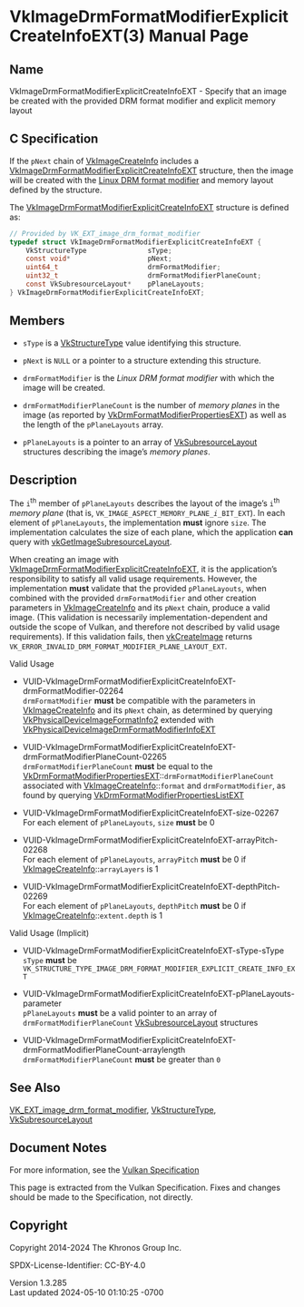 # VkImageDrmFormatModifierExplicitCreateInfoEXT(3) Manual Page

## Name

VkImageDrmFormatModifierExplicitCreateInfoEXT - Specify that an image be
created with the provided DRM format modifier and explicit memory layout



## <a href="#_c_specification" class="anchor"></a>C Specification

If the `pNext` chain of [VkImageCreateInfo](https://registry.khronos.org/vulkan/specs/1.3-extensions/man/html/VkImageCreateInfo.html)
includes a
[VkImageDrmFormatModifierExplicitCreateInfoEXT](https://registry.khronos.org/vulkan/specs/1.3-extensions/man/html/VkImageDrmFormatModifierExplicitCreateInfoEXT.html)
structure, then the image will be created with the <a
href="https://registry.khronos.org/vulkan/specs/1.3-extensions/html/vkspec.html#glossary-drm-format-modifier"
target="_blank" rel="noopener">Linux DRM format modifier</a> and memory
layout defined by the structure.

The
[VkImageDrmFormatModifierExplicitCreateInfoEXT](https://registry.khronos.org/vulkan/specs/1.3-extensions/man/html/VkImageDrmFormatModifierExplicitCreateInfoEXT.html)
structure is defined as:

``` c
// Provided by VK_EXT_image_drm_format_modifier
typedef struct VkImageDrmFormatModifierExplicitCreateInfoEXT {
    VkStructureType               sType;
    const void*                   pNext;
    uint64_t                      drmFormatModifier;
    uint32_t                      drmFormatModifierPlaneCount;
    const VkSubresourceLayout*    pPlaneLayouts;
} VkImageDrmFormatModifierExplicitCreateInfoEXT;
```

## <a href="#_members" class="anchor"></a>Members

- `sType` is a [VkStructureType](https://registry.khronos.org/vulkan/specs/1.3-extensions/man/html/VkStructureType.html) value identifying
  this structure.

- `pNext` is `NULL` or a pointer to a structure extending this
  structure.

- `drmFormatModifier` is the *Linux DRM format modifier* with which the
  image will be created.

- `drmFormatModifierPlaneCount` is the number of *memory planes* in the
  image (as reported by
  [VkDrmFormatModifierPropertiesEXT](https://registry.khronos.org/vulkan/specs/1.3-extensions/man/html/VkDrmFormatModifierPropertiesEXT.html))
  as well as the length of the `pPlaneLayouts` array.

- `pPlaneLayouts` is a pointer to an array of
  [VkSubresourceLayout](https://registry.khronos.org/vulkan/specs/1.3-extensions/man/html/VkSubresourceLayout.html) structures describing
  the image’s *memory planes*.

## <a href="#_description" class="anchor"></a>Description

The `i`<sup>th</sup> member of `pPlaneLayouts` describes the layout of
the image’s `i`<sup>th</sup> *memory plane* (that is,
`VK_IMAGE_ASPECT_MEMORY_PLANE`*`_i_`*`BIT_EXT`). In each element of
`pPlaneLayouts`, the implementation **must** ignore `size`. The
implementation calculates the size of each plane, which the application
**can** query with
[vkGetImageSubresourceLayout](https://registry.khronos.org/vulkan/specs/1.3-extensions/man/html/vkGetImageSubresourceLayout.html).

When creating an image with
[VkImageDrmFormatModifierExplicitCreateInfoEXT](https://registry.khronos.org/vulkan/specs/1.3-extensions/man/html/VkImageDrmFormatModifierExplicitCreateInfoEXT.html),
it is the application’s responsibility to satisfy all valid usage
requirements. However, the implementation **must** validate that the
provided `pPlaneLayouts`, when combined with the provided
`drmFormatModifier` and other creation parameters in
[VkImageCreateInfo](https://registry.khronos.org/vulkan/specs/1.3-extensions/man/html/VkImageCreateInfo.html) and its `pNext` chain,
produce a valid image. (This validation is necessarily
implementation-dependent and outside the scope of Vulkan, and therefore
not described by valid usage requirements). If this validation fails,
then [vkCreateImage](https://registry.khronos.org/vulkan/specs/1.3-extensions/man/html/vkCreateImage.html) returns
`VK_ERROR_INVALID_DRM_FORMAT_MODIFIER_PLANE_LAYOUT_EXT`.

Valid Usage

- <a
  href="#VUID-VkImageDrmFormatModifierExplicitCreateInfoEXT-drmFormatModifier-02264"
  id="VUID-VkImageDrmFormatModifierExplicitCreateInfoEXT-drmFormatModifier-02264"></a>
  VUID-VkImageDrmFormatModifierExplicitCreateInfoEXT-drmFormatModifier-02264  
  `drmFormatModifier` **must** be compatible with the parameters in
  [VkImageCreateInfo](https://registry.khronos.org/vulkan/specs/1.3-extensions/man/html/VkImageCreateInfo.html) and its `pNext` chain, as
  determined by querying
  [VkPhysicalDeviceImageFormatInfo2](https://registry.khronos.org/vulkan/specs/1.3-extensions/man/html/VkPhysicalDeviceImageFormatInfo2.html)
  extended with
  [VkPhysicalDeviceImageDrmFormatModifierInfoEXT](https://registry.khronos.org/vulkan/specs/1.3-extensions/man/html/VkPhysicalDeviceImageDrmFormatModifierInfoEXT.html)

- <a
  href="#VUID-VkImageDrmFormatModifierExplicitCreateInfoEXT-drmFormatModifierPlaneCount-02265"
  id="VUID-VkImageDrmFormatModifierExplicitCreateInfoEXT-drmFormatModifierPlaneCount-02265"></a>
  VUID-VkImageDrmFormatModifierExplicitCreateInfoEXT-drmFormatModifierPlaneCount-02265  
  `drmFormatModifierPlaneCount` **must** be equal to the
  [VkDrmFormatModifierPropertiesEXT](https://registry.khronos.org/vulkan/specs/1.3-extensions/man/html/VkDrmFormatModifierPropertiesEXT.html)::`drmFormatModifierPlaneCount`
  associated with [VkImageCreateInfo](https://registry.khronos.org/vulkan/specs/1.3-extensions/man/html/VkImageCreateInfo.html)::`format`
  and `drmFormatModifier`, as found by querying
  [VkDrmFormatModifierPropertiesListEXT](https://registry.khronos.org/vulkan/specs/1.3-extensions/man/html/VkDrmFormatModifierPropertiesListEXT.html)

- <a href="#VUID-VkImageDrmFormatModifierExplicitCreateInfoEXT-size-02267"
  id="VUID-VkImageDrmFormatModifierExplicitCreateInfoEXT-size-02267"></a>
  VUID-VkImageDrmFormatModifierExplicitCreateInfoEXT-size-02267  
  For each element of `pPlaneLayouts`, `size` **must** be 0

- <a
  href="#VUID-VkImageDrmFormatModifierExplicitCreateInfoEXT-arrayPitch-02268"
  id="VUID-VkImageDrmFormatModifierExplicitCreateInfoEXT-arrayPitch-02268"></a>
  VUID-VkImageDrmFormatModifierExplicitCreateInfoEXT-arrayPitch-02268  
  For each element of `pPlaneLayouts`, `arrayPitch` **must** be 0 if
  [VkImageCreateInfo](https://registry.khronos.org/vulkan/specs/1.3-extensions/man/html/VkImageCreateInfo.html)::`arrayLayers` is 1

- <a
  href="#VUID-VkImageDrmFormatModifierExplicitCreateInfoEXT-depthPitch-02269"
  id="VUID-VkImageDrmFormatModifierExplicitCreateInfoEXT-depthPitch-02269"></a>
  VUID-VkImageDrmFormatModifierExplicitCreateInfoEXT-depthPitch-02269  
  For each element of `pPlaneLayouts`, `depthPitch` **must** be 0 if
  [VkImageCreateInfo](https://registry.khronos.org/vulkan/specs/1.3-extensions/man/html/VkImageCreateInfo.html)::`extent.depth` is 1

Valid Usage (Implicit)

- <a
  href="#VUID-VkImageDrmFormatModifierExplicitCreateInfoEXT-sType-sType"
  id="VUID-VkImageDrmFormatModifierExplicitCreateInfoEXT-sType-sType"></a>
  VUID-VkImageDrmFormatModifierExplicitCreateInfoEXT-sType-sType  
  `sType` **must** be
  `VK_STRUCTURE_TYPE_IMAGE_DRM_FORMAT_MODIFIER_EXPLICIT_CREATE_INFO_EXT`

- <a
  href="#VUID-VkImageDrmFormatModifierExplicitCreateInfoEXT-pPlaneLayouts-parameter"
  id="VUID-VkImageDrmFormatModifierExplicitCreateInfoEXT-pPlaneLayouts-parameter"></a>
  VUID-VkImageDrmFormatModifierExplicitCreateInfoEXT-pPlaneLayouts-parameter  
  `pPlaneLayouts` **must** be a valid pointer to an array of
  `drmFormatModifierPlaneCount`
  [VkSubresourceLayout](https://registry.khronos.org/vulkan/specs/1.3-extensions/man/html/VkSubresourceLayout.html) structures

- <a
  href="#VUID-VkImageDrmFormatModifierExplicitCreateInfoEXT-drmFormatModifierPlaneCount-arraylength"
  id="VUID-VkImageDrmFormatModifierExplicitCreateInfoEXT-drmFormatModifierPlaneCount-arraylength"></a>
  VUID-VkImageDrmFormatModifierExplicitCreateInfoEXT-drmFormatModifierPlaneCount-arraylength  
  `drmFormatModifierPlaneCount` **must** be greater than `0`

## <a href="#_see_also" class="anchor"></a>See Also

[VK_EXT_image_drm_format_modifier](https://registry.khronos.org/vulkan/specs/1.3-extensions/man/html/VK_EXT_image_drm_format_modifier.html),
[VkStructureType](https://registry.khronos.org/vulkan/specs/1.3-extensions/man/html/VkStructureType.html),
[VkSubresourceLayout](https://registry.khronos.org/vulkan/specs/1.3-extensions/man/html/VkSubresourceLayout.html)

## <a href="#_document_notes" class="anchor"></a>Document Notes

For more information, see the <a
href="https://registry.khronos.org/vulkan/specs/1.3-extensions/html/vkspec.html#VkImageDrmFormatModifierExplicitCreateInfoEXT"
target="_blank" rel="noopener">Vulkan Specification</a>

This page is extracted from the Vulkan Specification. Fixes and changes
should be made to the Specification, not directly.

## <a href="#_copyright" class="anchor"></a>Copyright

Copyright 2014-2024 The Khronos Group Inc.

SPDX-License-Identifier: CC-BY-4.0

Version 1.3.285  
Last updated 2024-05-10 01:10:25 -0700
